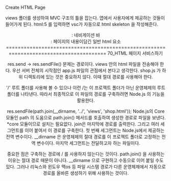 Create HTML Page

views 폴더를 생성하여 MVC 구조의 틀을 잡는다. 앱에서 사용자에게 제공하는 것들이 들어가게 된다.
html:5 를 입력하면 vsc가 자동으로 html skeleton 을 작성해준다.
<header>
<nav>: 네비게이션 바
<main>: 페이지의 내용이담긴 일반 html 요소
=======================================================================================
70_HTML 페이지 서비스하기

res.send -> res.sendFile()
문제는 경로이다. views 안의 html 파일을 전송해야 한다.
우선 서버 전체의 시작점인 app.js 파일의 관점에서 본다고 생각한다. shop.js 가 하위 디렉토리에 있는 것은 중요하지 않다.
이때 절대 경로를 사용해야 한다.

'/' 루트 폴더를 사용해 볼 수 있으나 이런 /는 이 프로젝트 폴더가 아닌 운영체제의 루트 폴더를 나타낸다.
따라서 최종적으로 이 파일의 경로를 구축하려면 Node.js 의 기능을 활용한다.

res.sendFile(path.join(__dirname, '../', 'views', 'shop.html'));
Node.js의 Core 모듈인 path 의 도움으로 path.join() 메서드를 호출하여 생성한 경로로 파일을 보낸다.
*core 모듈이므로 설치는 필요없다.
join은 마지막에 경로를 출력한다. 그리고 여러 세그먼트를 이어 붙여서 이 경로를 구축한다.
첫 번째 세그먼트는 Node.js에서 제공하는 전역 변수이다. __dirname 은 운영체제의 절대 경로를 이 프로젝트 폴더로
고정하는 전역 변수이다.
마지막 세그먼트는 전달하고자 하는 파일이다.

중요한 점은 구축하는 경로에 / 를 사용하지 않는다는 것이다. path.join() 을 사용하는 이유는 절대 경로 때문이 아니다.
__dirname 으로 구현하고 수동으로 이어 붙일 수도 있다. 그러나 리눅스와 윈도우 맥os 등 파일 시스템 경로가 다른 운영체제에서
자동으로 경로를 올바른 생성하기 위해 사용하는 것이다.
